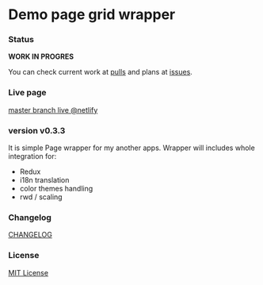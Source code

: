 # Demo page grid wrapper

### Status

**WORK IN PROGRES**

You can check current work at [pulls] and plans at [issues].

### Live page

[master branch live @netlify](https://demo.app.kratak.pl/)

### version v0.3.3

It is simple Page wrapper for my another apps.
Wrapper will includes whole integration for:

- Redux
- i18n translation
- color themes handling
- rwd / scaling

### Changelog

[CHANGELOG](https://github.com/Kratak/Demo-Apps-Page/blob/master/CHANGELOGS.md)

### License

[MIT License](https://github.com/Kratak/Demo-Apps-Page/blob/master/LICENSE)

[pulls]: https://github.com/Kratak/Demo-Apps-Page/pulls
[issues]: https://github.com/Kratak/Demo-Apps-Page/issues
